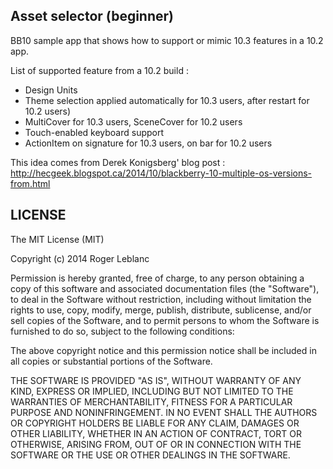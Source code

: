 Asset selector (beginner)
--------------
BB10 sample app that shows how to support or mimic 10.3 features in a 10.2 app.

List of supported feature from a 10.2 build :
- Design Units
- Theme selection applied automatically for 10.3 users, after restart for 10.2 users)
- MultiCover for 10.3 users, SceneCover for 10.2 users
- Touch-enabled keyboard support
- ActionItem on signature for 10.3 users, on bar for 10.2 users

This idea comes from Derek Konigsberg' blog post :
http://hecgeek.blogspot.ca/2014/10/blackberry-10-multiple-os-versions-from.html


LICENSE
--------------
The MIT License (MIT)

Copyright (c) 2014 Roger Leblanc

Permission is hereby granted, free of charge, to any person obtaining a copy of this software and associated documentation files (the "Software"), to deal in the Software without restriction, including without limitation the rights to use, copy, modify, merge, publish, distribute, sublicense, and/or sell copies of the Software, and to permit persons to whom the Software is furnished to do so, subject to the following conditions:

The above copyright notice and this permission notice shall be included in all copies or substantial portions of the Software.

THE SOFTWARE IS PROVIDED "AS IS", WITHOUT WARRANTY OF ANY KIND, EXPRESS OR IMPLIED, INCLUDING BUT NOT LIMITED TO THE WARRANTIES OF MERCHANTABILITY, FITNESS FOR A PARTICULAR PURPOSE AND NONINFRINGEMENT. IN NO EVENT SHALL THE AUTHORS OR COPYRIGHT HOLDERS BE LIABLE FOR ANY CLAIM, DAMAGES OR OTHER LIABILITY, WHETHER IN AN ACTION OF CONTRACT, TORT OR OTHERWISE, ARISING FROM, OUT OF OR IN CONNECTION WITH THE SOFTWARE OR THE USE OR OTHER DEALINGS IN THE SOFTWARE.
